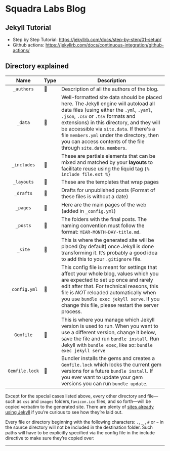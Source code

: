

# Squadra Labs Blog


## Jekyll Tutorial
- Step by Step Tutorial: https://jekyllrb.com/docs/step-by-step/01-setup/
- Github actions: https://jekyllrb.com/docs/continuous-integration/github-actions/
  

## Directory explained

| Name | Type | Description |
|:---:|---|---|
|`_authors` |📂| Description of all the authors of the blog.  |
|`_data` |📂| Well-formatted site data should be placed here. The Jekyll engine will autoload all data files (using either the `.yml`, `.yaml`, `.json`, `.csv` or `.tsv` formats and extensions) in this directory, and they will be accessible via `site.data`. If there's a file `members.yml` under the directory, then you can access contents of the file through `site.data.members`. |
|`_includes` |📂| These are partials elements that can be mixed and matched by your **layouts** to facilitate reuse using the liquid tag `{% include file.ext %}`|
|`_layouts` |📂| These are the templates that wrap pages |
|`_drafts`|📂| Drafts for unpublished posts (Format of these files is without a date)|
|`_pages` |📂| Here are the main pages of the web (added in `_config.yml`) |
|`_posts` |📂| The folders with the final posts. The naming convention must follow the format: `YEAR-MONTH-DAY-title.md`. |
|`_site` |📂| This is where the generated site will be placed (by default) once Jekyll is done transforming it. It’s probably a good idea to add this to your `.gitignore` file. |
|`_config.yml` |📄| This config file is meant for settings that affect your whole blog, values which you are expected to set up once and rarely edit after that. For technical reasons, this file is *NOT* reloaded automatically when you use `bundle exec jekyll serve`. If you change this file, please restart the server process. |
|`Gemfile` |📄|This is where you manage which Jekyll version is used to run. When you want to use a different version, change it below, save the file and run `bundle install`. Run Jekyll with `bundle exec`, like so: `bundle exec jekyll serve` |
|`Gemfile.lock` |📄| Bundler installs the gems and creates a `Gemfile.lock` which locks the current gem versions for a future `bundle install`. If you ever want to update your gem versions you can run `bundle update`.|

<!-- `_sass `
- These are sass partials that can be imported into your `main.scss` which will then be processed into a single stylesheet `main.css` that defines the styles to be used by your site.  -->


Except for the special cases listed above, every other directory and file—such as `css` and `images` folders,`favicon.ico` files, and so forth—will be copied verbatim to the generated site. There are plenty of <a href="/showcase/">sites already using Jekyll</a> if you’re curious to see how they’re laid out.

Every file or directory beginning with the following characters: `.`, `_` , `#` or `~` in the source directory will not be included in the destination folder. Such paths will have to be explicitly specified via the config file in the include directive to make sure they’re copied over:

---